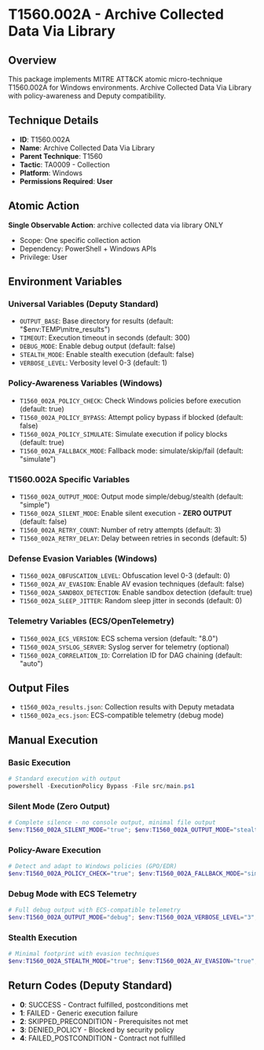 # T1560.002A - Archive Collected Data Via Library

## Overview
This package implements MITRE ATT&CK atomic micro-technique T1560.002A for Windows environments. Archive Collected Data Via Library with policy-awareness and Deputy compatibility.

## Technique Details
- **ID**: T1560.002A
- **Name**: Archive Collected Data Via Library
- **Parent Technique**: T1560
- **Tactic**: TA0009 - Collection
- **Platform**: Windows
- **Permissions Required**: **User**

## Atomic Action
**Single Observable Action**: archive collected data via library ONLY
- Scope: One specific collection action
- Dependency: PowerShell + Windows APIs
- Privilege: User

## Environment Variables

### Universal Variables (Deputy Standard)
- `OUTPUT_BASE`: Base directory for results (default: "$env:TEMP\mitre_results")
- `TIMEOUT`: Execution timeout in seconds (default: 300)
- `DEBUG_MODE`: Enable debug output (default: false)
- `STEALTH_MODE`: Enable stealth execution (default: false)
- `VERBOSE_LEVEL`: Verbosity level 0-3 (default: 1)

### Policy-Awareness Variables (Windows)
- `T1560_002A_POLICY_CHECK`: Check Windows policies before execution (default: true)
- `T1560_002A_POLICY_BYPASS`: Attempt policy bypass if blocked (default: false)
- `T1560_002A_POLICY_SIMULATE`: Simulate execution if policy blocks (default: true)
- `T1560_002A_FALLBACK_MODE`: Fallback mode: simulate/skip/fail (default: "simulate")

### T1560.002A Specific Variables
- `T1560_002A_OUTPUT_MODE`: Output mode simple/debug/stealth (default: "simple")
- `T1560_002A_SILENT_MODE`: Enable silent execution - **ZERO OUTPUT** (default: false)
- `T1560_002A_RETRY_COUNT`: Number of retry attempts (default: 3)
- `T1560_002A_RETRY_DELAY`: Delay between retries in seconds (default: 5)

### Defense Evasion Variables (Windows)
- `T1560_002A_OBFUSCATION_LEVEL`: Obfuscation level 0-3 (default: 0)
- `T1560_002A_AV_EVASION`: Enable AV evasion techniques (default: false)
- `T1560_002A_SANDBOX_DETECTION`: Enable sandbox detection (default: true)
- `T1560_002A_SLEEP_JITTER`: Random sleep jitter in seconds (default: 0)

### Telemetry Variables (ECS/OpenTelemetry)
- `T1560_002A_ECS_VERSION`: ECS schema version (default: "8.0")
- `T1560_002A_SYSLOG_SERVER`: Syslog server for telemetry (optional)
- `T1560_002A_CORRELATION_ID`: Correlation ID for DAG chaining (default: "auto")

## Output Files
- `t1560_002a_results.json`: Collection results with Deputy metadata
- `t1560_002a_ecs.json`: ECS-compatible telemetry (debug mode)

## Manual Execution

### Basic Execution
```powershell
# Standard execution with output
powershell -ExecutionPolicy Bypass -File src/main.ps1
```

### Silent Mode (Zero Output)
```powershell
# Complete silence - no console output, minimal file output
$env:T1560_002A_SILENT_MODE="true"; $env:T1560_002A_OUTPUT_MODE="stealth"; powershell -ExecutionPolicy Bypass -File src/main.ps1
```

### Policy-Aware Execution
```powershell
# Detect and adapt to Windows policies (GPO/EDR)
$env:T1560_002A_POLICY_CHECK="true"; $env:T1560_002A_FALLBACK_MODE="simulate"; powershell -ExecutionPolicy Bypass -File src/main.ps1
```

### Debug Mode with ECS Telemetry
```powershell
# Full debug output with ECS-compatible telemetry
$env:T1560_002A_OUTPUT_MODE="debug"; $env:T1560_002A_VERBOSE_LEVEL="3"; $env:T1560_002A_ECS_VERSION="8.0"; powershell -ExecutionPolicy Bypass -File src/main.ps1
```

### Stealth Execution
```powershell
# Minimal footprint with evasion techniques
$env:T1560_002A_STEALTH_MODE="true"; $env:T1560_002A_AV_EVASION="true"; $env:T1560_002A_OBFUSCATION_LEVEL="2"; powershell -ExecutionPolicy Bypass -File src/main.ps1
```

## Return Codes (Deputy Standard)
- **0**: SUCCESS - Contract fulfilled, postconditions met
- **1**: FAILED - Generic execution failure
- **2**: SKIPPED_PRECONDITION - Prerequisites not met
- **3**: DENIED_POLICY - Blocked by security policy
- **4**: FAILED_POSTCONDITION - Contract not fulfilled